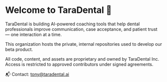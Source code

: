 # Welcome to TaraDental 👋

TaraDental is building AI-powered coaching tools that help dental professionals improve communication, case acceptance, and patient trust — one interaction at a time.

This organization hosts the private, internal repositories used to develop our beta product.

All code, content, and assets are proprietary and owned by TaraDental Inc.  
Access is restricted to approved contributors under signed agreements.

📬 Contact: tony@taradental.ai
